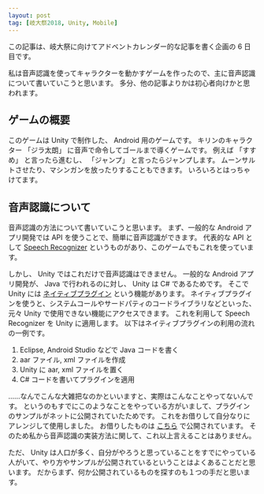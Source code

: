 ```yaml
---
layout: post
tag: [岐大祭2018, Unity, Mobile]
---
```


この記事は、岐大祭に向けてアドベントカレンダー的な記事を書く企画の 6 日目です。

私は音声認識を使ってキャラクターを動かすゲームを作ったので、主に音声認識について書いていこうと思います。
多分、他の記事よりかは初心者向けかと思われます。

## ゲームの概要

このゲームは Unity で制作した、 Android 用のゲームです。
キリンのキャラクター 「ジラ太朗」 に音声で命令してゴールまで導くゲームです。
例えば 「すすめ」 と言ったら進むし、 「ジャンプ」 と言ったらジャンプします。
ムーンサルトさせたり、マシンガンを放ったりすることもできます。
いろいろとはっちゃけてます。

## 音声認識について

音声認識の方法について書いていこうと思います。
まず、一般的な Android アプリ開発では API を使うことで、簡単に音声認識ができます。
代表的な API として [Speech Recognizer](https://developer.android.com/reference/android/speech/SpeechRecognizer) というものがあり、このゲームでもこれを使っています。

しかし、 Unity ではこれだけで音声認識はできません。
一般的な Android アプリ開発が、 Java で行われるのに対し、 Unity は C# であるためです。
そこで Unity には [ネイティブプラグイン](https://docs.unity3d.com/ja/current/Manual/Plugins.html) という機能があります。
ネイティブプラグインを使うと、システムコールやサードパティのコードライブラリなどといった、元々 Unity で使用できない機能にアクセスできます。
これを利用して Speech Recognizer を Unity に適用します。
以下はネイティブプラグインの利用の流れの一例です。

1. Eclipse, Android Studio などで Java コードを書く
2. aar ファイル, xml ファイルを作成
3. Unity に aar, xml ファイルを置く
4. C# コードを書いてプラグインを適用

……なんでこんな大雑把なのかといいますと、実際はこんなことやってないんです。
というのもすでにこのようなことをやっている方がいまして、プラグインのサンプルがネットに公開されていたためです。
これをお借りして自分なりにアレンジして使用しました。
お借りしたものは [こちら](http://fantom1x.blog130.fc2.com/blog-entry-273.html) で公開されています。
そのため私から音声認識の実装方法に関して、これ以上言えることはありません。

ただ、 Unity は人口が多く、自分がやろうと思っていることをすでにやっている人がいて、やり方やサンプルが公開されているということはよくあることだと思います。
だからまず、何か公開されているものを探すのも１つの手だと思います。
